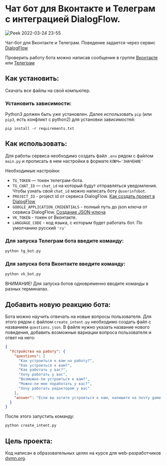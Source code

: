 # Чат бот для Вконтакте и Телеграм с интеграцией DialogFlow.

![Peek 2022-03-24 23-55](https://user-images.githubusercontent.com/90130732/159979912-f3d62853-7a69-47fe-86fc-6cdda1e0fa7b.gif)

Чат-бот для Вконтакте и Телеграм. Поведение задается через сервис [DialogFlow](https://dialogflow.cloud.google.com)

Проверить работу бота можно написав сообщение в группе [Вконтакте](https://vk.com/club208544402) или [Телеграм](https://t.me/botforexperimetsbot) 

## Как установить:

Скачать все файлы на свой компьютер.

### Установить зависимости:

Python3 должен быть уже установлен. Далее использовать `pip` (или `pip3`, есть конфликт с python2) для установки
зависимостей:

```
pip install -r requirements.txt
```

## Как использовать:

Для работы сервиса необходимо создать файл `.env` рядом с файлом `main.py` и прописать в нем настройки в
формате `КЛЮЧ='ЗНАЧЕНИЕ'`

Необходимые настройки:

- `TG_TOKEN` — токен телеграм-бота.
- `TG_CHAT_ID` — `chat_id` на который будут отправляться уведомления. Чтобы узнать свой
  `chat_id` можно написать боту `@userinfobot`.
- `PROJECT_ID` - project id от сервиса DialogFlow. [Как создать проект в DialogFlow](https://cloud.google.com/dialogflow/es/docs/quick/setup)
- `GOOGLE_APPLICATION_CREDENTIALS` - полный путь до json ключа от сервиса DialogFlow. [Создание JSON-ключа](https://cloud.google.com/docs/authentication/getting-started)
- `VK_TOKEN` - токен от Вконтакте.
- `LANGUAGE_CODE` - код языка, с которым будет работать бот. По умолчанию русский `'ru'`

### Для запуска Телеграм бота введите команду:

```sh
python tg_bot.py
```

### Для запуска бота Вконтакте введите команду:

```sh
python vk_bot.py
```

ВНИМАНИЕ! Для запуска ботов одновременно вводите команды в разных терминалах.

## Добавить новую реакцию бота:

Бота можно научить отвечать на новые вопросы пользователя. Для этого рядом с файлом
`create_intent.py` необходимо создать файл с названием `questions.json`. 
В файле нужно указать название нового поведения, добавить
возможные вариации вопроса пользователя и ответ на него:

```json
{
  "Устройство на работу": {
    "questions": [
      "Как устроиться к вам на работу?",
      "Как устроиться к вам?",
      "Как работать у вас?",
      "Хочу работать у вас",
      "Возможно-ли устроиться к вам?",
      "Можно-ли мне поработать у вас?",
      "Хочу работать редактором у вас"
    ],
    "answer": "Если вы хотите устроиться к нам, напишите на почту game-of-verbs@gmail.com мини-эссе о себе и прикрепите ваше портфолио."
  }
}
```
После этого запустить команду:
```sh
python create_intent.py
```

## Цель проекта:

Код написан в образовательных целях на курсе для web-разработчиков [dvmn.org](https://dvmn.org/).
